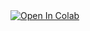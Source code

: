 <a target="_blank" href="https://colab.research.google.com/github/AsadIslam111/Drive-File-Transfer/blob/main/Shared_File_Transfer.ipynb">
  <img src="https://colab.research.google.com/assets/colab-badge.svg" alt="Open In Colab"/>
</a>

